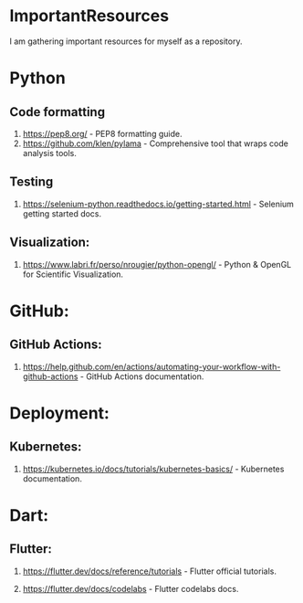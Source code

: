 # ImportantResources
I am gathering important resources for myself as a repository.

# Python

## Code formatting

1. https://pep8.org/ - PEP8 formatting guide.
2. https://github.com/klen/pylama - Comprehensive tool that wraps code analysis tools.

## Testing

1. https://selenium-python.readthedocs.io/getting-started.html - Selenium getting started docs.

## Visualization:

1. https://www.labri.fr/perso/nrougier/python-opengl/ - Python & OpenGL for Scientific Visualization.

# GitHub:

## GitHub Actions:

1. https://help.github.com/en/actions/automating-your-workflow-with-github-actions - GitHub Actions documentation.

# Deployment:

## Kubernetes:

1. https://kubernetes.io/docs/tutorials/kubernetes-basics/ - Kubernetes documentation.

# Dart:

## Flutter:

1. https://flutter.dev/docs/reference/tutorials - Flutter official tutorials.

2. https://flutter.dev/docs/codelabs - Flutter codelabs docs.
